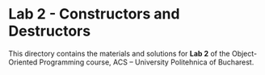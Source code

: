 # Lab 2 - Constructors and Destructors

This directory contains the materials and solutions for **Lab 2** of the Object-Oriented Programming course, ACS – University Politehnica of Bucharest.
